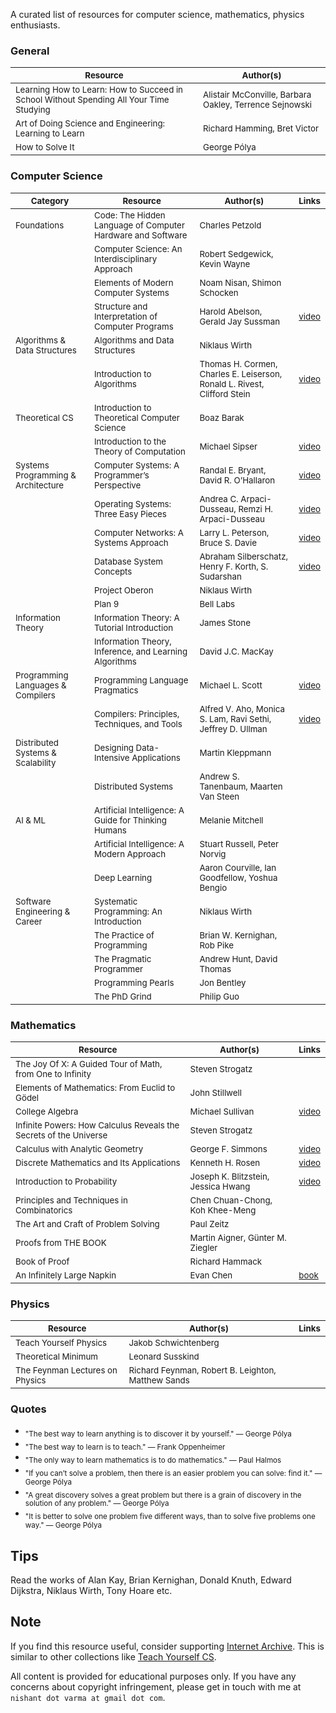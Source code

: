 A curated list of resources for computer science, mathematics, physics enthusiasts.

### General

| <sub>Resource</sub> | <sub>Author(s)</sub> |
|---|---|
| <sub>Learning How to Learn: How to Succeed in School Without Spending All Your Time Studying</sub> | <sub>Alistair McConville, Barbara Oakley, Terrence Sejnowski</sub> |
| <sub>Art of Doing Science and Engineering: Learning to Learn</sub> | <sub>Richard Hamming, Bret Victor</sub> |
| <sub>How to Solve It</sub> | <sub>George Pólya</sub> |

### Computer Science

| <sub>Category</sub> | <sub>Resource</sub> | <sub>Author(s)</sub> | <sub>Links</sub> |
|---|---|---|---|
| <sub>Foundations</sub> | <sub>Code: The Hidden Language of Computer Hardware and Software</sub> | <sub>Charles Petzold</sub> |  |
|  | <sub>Computer Science: An Interdisciplinary Approach</sub> | <sub>Robert Sedgewick, Kevin Wayne</sub> |  |
|  | <sub>Elements of Modern Computer Systems</sub> | <sub>Noam Nisan, Shimon Schocken</sub> |  |
|  | <sub>Structure and Interpretation of Computer Programs</sub> | <sub>Harold Abelson, Gerald Jay Sussman</sub> | <sub>[video](https://archive.org/details/mit-6001-structure-and-interpretation-of-computer-programs)</sub> |
| <sub>Algorithms & Data Structures</sub> | <sub>Algorithms and Data Structures</sub> | <sub>Niklaus Wirth</sub> |  |
|  | <sub>Introduction to Algorithms</sub> | <sub>Thomas H. Cormen, Charles E. Leiserson, Ronald L. Rivest, Clifford Stein</sub> | <sub>[video](https://archive.org/details/mit-6006-introduction-to-algorithms)</sub> |
| <sub>Theoretical CS</sub> | <sub>Introduction to Theoretical Computer Science</sub> | <sub>Boaz Barak</sub> |  |
|  | <sub>Introduction to the Theory of Computation</sub> | <sub>Michael Sipser</sub> | <sub>[video](https://archive.org/details/mit-18404j-theory-of-computation)</sub> |
| <sub>Systems Programming & Architecture</sub> | <sub>Computer Systems: A Programmer’s Perspective</sub> | <sub>Randal E. Bryant, David R. O’Hallaron</sub> | <sub>[video](https://archive.org/details/cmu-15-213-introduction-to-computer-systems)</sub> |
|  | <sub>Operating Systems: Three Easy Pieces</sub> | <sub>Andrea C. Arpaci-Dusseau, Remzi H. Arpaci-Dusseau</sub> | <sub>[video](https://archive.org/details/caltech-cs124-operating-systems)</sub> |
|  | <sub>Computer Networks: A Systems Approach</sub> | <sub>Larry L. Peterson, Bruce S. Davie</sub> | <sub>[video](https://archive.org/details/stanford-cs144-introduction-to-computer-networking)</sub> |
|  | <sub>Database System Concepts</sub> | <sub>Abraham Silberschatz, Henry F. Korth, S. Sudarshan</sub> | <sub>[video](https://archive.org/details/cmu-15-445-introduction-to-database-systems)</sub> |
|  | <sub>Project Oberon</sub> | <sub>Niklaus Wirth</sub> |  |
|  | <sub>Plan 9</sub> | <sub>Bell Labs</sub> |  |
| <sub>Information Theory</sub> | <sub>Information Theory: A Tutorial Introduction</sub> | <sub>James Stone</sub> | <sub></sub> |
|  | <sub>Information Theory, Inference, and Learning Algorithms</sub> | <sub>David J.C. MacKay</sub> |  |
| <sub>Programming Languages & Compilers</sub> | <sub>Programming Language Pragmatics</sub> | <sub>Michael L. Scott</sub> | <sub>[video](https://archive.org/details/stonybrook-cse307-principles-of-programming-languages)</sub> |
|  | <sub>Compilers: Principles, Techniques, and Tools</sub> | <sub>Alfred V. Aho, Monica S. Lam, Ravi Sethi, Jeffrey D. Ullman</sub> | <sub>[video](https://archive.org/details/coursera-compilers)</sub> |
| <sub>Distributed Systems & Scalability</sub> | <sub>Designing Data-Intensive Applications</sub> | <sub>Martin Kleppmann</sub> |  |
|  | <sub>Distributed Systems</sub> | <sub>Andrew S. Tanenbaum, Maarten Van Steen</sub> |  |
| <sub>AI & ML</sub> | <sub>Artificial Intelligence: A Guide for Thinking Humans</sub> | <sub>Melanie Mitchell</sub> |  |
|  | <sub>Artificial Intelligence: A Modern Approach</sub> | <sub>Stuart Russell, Peter Norvig</sub> |  |
|  | <sub>Deep Learning</sub> | <sub>Aaron Courville, Ian Goodfellow, Yoshua Bengio</sub> |  |
| <sub>Software Engineering & Career</sub> | <sub>Systematic Programming: An Introduction</sub> | <sub>Niklaus Wirth</sub> |  |
|  | <sub>The Practice of Programming</sub> | <sub>Brian W. Kernighan, Rob Pike</sub> |  |
|  | <sub>The Pragmatic Programmer</sub> | <sub>Andrew Hunt, David Thomas</sub> |  |
|  | <sub>Programming Pearls</sub> | <sub>Jon Bentley</sub> |  |
|  | <sub>The PhD Grind</sub> | <sub>Philip Guo</sub> |  |

### Mathematics

| <sub>Resource</sub> | <sub>Author(s)</sub> | <sub>Links</sub> |
|---|---|---|
| <sub>The Joy Of X: A Guided Tour of Math, from One to Infinity</sub> | <sub>Steven Strogatz</sub> |  |
| <sub>Elements of Mathematics: From Euclid to Gödel</sub> | <sub>John Stillwell</sub> |  |
| <sub>College Algebra</sub> | <sub>Michael Sullivan</sub> | <sub>[video](https://archive.org/details/umkc-math110-college-algebra)</sub> |
| <sub>Infinite Powers: How Calculus Reveals the Secrets of the Universe</sub> | <sub>Steven Strogatz</sub> |  |
| <sub>Calculus with Analytic Geometry</sub> | <sub>George F. Simmons</sub> | <sub>[video](https://archive.org/details/mit-1801-single-variable-calculus)</sub> |
| <sub>Discrete Mathematics and Its Applications</sub> | <sub>Kenneth H. Rosen</sub> | <sub>[video](https://archive.org/details/ucb-cs70-discrete-mathematics-and-probability-theory)</sub> |
| <sub>Introduction to Probability</sub> | <sub>Joseph K. Blitzstein, Jessica Hwang</sub> | <sub>[video](https://archive.org/details/harvard-stat110-probability)</sub> |
| <sub>Principles and Techniques in Combinatorics</sub> | <sub>Chen Chuan-Chong, Koh Khee-Meng</sub> |  |
| <sub>The Art and Craft of Problem Solving</sub> | <sub>Paul Zeitz</sub> |  |
| <sub>Proofs from THE BOOK</sub> | <sub>Martin Aigner, Günter M. Ziegler</sub> |  |
| <sub>Book of Proof</sub> | <sub>Richard Hammack</sub> |  |
| <sub>An Infinitely Large Napkin</sub> | <sub>Evan Chen</sub> | <sub>[book](https://venhance.github.io/napkin/Napkin.pdf)</sub> |

### Physics

| <sub>Resource</sub> | <sub>Author(s)</sub> | <sub>Links</sub> |
|---|---|---|
| <sub>Teach Yourself Physics</sub> | <sub>Jakob Schwichtenberg</sub> |  |
| <sub>Theoretical Minimum</sub> | <sub>Leonard Susskind</sub> |  |
| <sub>The Feynman Lectures on Physics</sub> | <sub>Richard Feynman, Robert B. Leighton, Matthew Sands</sub> |  |

### Quotes

- <sub>"The best way to learn anything is to discover it by yourself." — George Pólya</sub>
- <sub>"The best way to learn is to teach." — Frank Oppenheimer</sub>
- <sub>"The only way to learn mathematics is to do mathematics." — Paul Halmos</sub>
- <sub>"If you can’t solve a problem, then there is an easier problem you can solve: find it." — George Pólya</sub>
- <sub>"A great discovery solves a great problem but there is a grain of discovery in the solution of any problem." — George Pólya</sub>
- <sub>"It is better to solve one problem five different ways, than to solve five problems one way." — George Pólya</sub>

## Tips

Read the works of Alan Kay, Brian Kernighan, Donald Knuth, Edward Dijkstra, Niklaus Wirth, Tony Hoare etc.

## Note

If you find this resource useful, consider supporting [Internet Archive](https://archive.org/donate). This is similar to other collections like [Teach Yourself CS](https://teachyourselfcs.com/).

All content is provided for educational purposes only. If you have any concerns about copyright infringement, please get in touch with me at `nishant dot varma at gmail dot com`.
